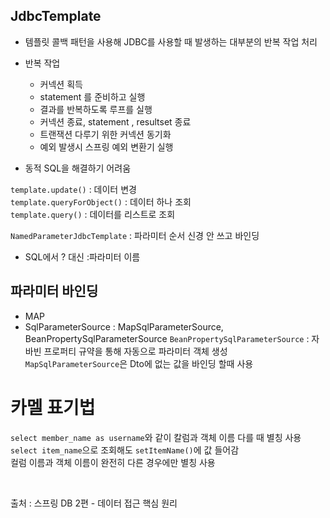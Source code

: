 ## JdbcTemplate
* 템플릿 콜백 패턴을 사용해 JDBC를 사용할 때 발생하는 대부분의 반복 작업 처리  
* 반복 작업  
  * 커넥션 획득  
  * statement 를 준비하고 실행  
  * 결과를 반복하도록 루프를 실행  
  * 커넥션 종료, statement , resultset 종료  
  * 트랜잭션 다루기 위한 커넥션 동기화  
  * 예외 발생시 스프링 예외 변환기 실행   


* 동적 SQL을 해결하기 어려움  

```template.update()``` : 데이터 변경  
```template.queryForObject()``` : 데이터 하나 조회  
```template.query()``` : 데이터를 리스트로 조회  

```NamedParameterJdbcTemplate``` : 파라미터 순서 신경 안 쓰고 바인딩  
* SQL에서 ? 대신 :파라미터 이름  

## 파라미터 바인딩  
* MAP  
* SqlParameterSource : MapSqlParameterSource, BeanPropertySqlParameterSource 
```BeanPropertySqlParameterSource``` : 자바빈 프로퍼티 규약을 통해 자동으로 파라미터 객체 생성  
```MapSqlParameterSource```은 Dto에 없는 값을 바인딩 할때 사용

# 카멜 표기법  
```select member_name as username```와 같이 칼럼과 객체 이름 다를 때 별칭 사용
```select item_name```으로 조회해도 ```setItemName()```에 값 들어감  
컬럼 이름과 객체 이름이 완전히 다른 경우에만 별칭 사용  

</br>  

출처 : 스프링 DB 2편 - 데이터 접근 핵심 원리







